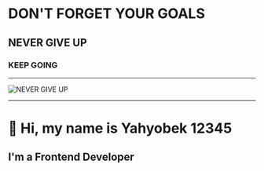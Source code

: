 # DON'T FORGET YOUR GOALS
## NEVER GIVE UP
### KEEP GOING
---
![NEVER GIVE UP](https://github.com/user-attachments/assets/9caf3484-e8c6-4a4b-81d2-dee8cf9b937d)


---
# 👋 Hi, my name is Yahyobek 12345
## I'm a Frontend Developer

